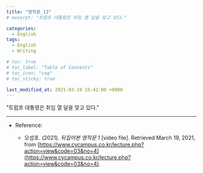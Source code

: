```yaml
---
title: "영작문_13"
# excerpt: "트럼프 대통령은 취임 열 달을 맞고 있다."

categories:
  - English
tags:
  - English
  - Writing

# toc: true 
# toc_label: "Table of Contents" 
# toc_icon: "cog"
# toc_sticky: true 

last_modified_at: 2021-03-19 15:42:00 +0900
---
```


"트럼프 대통령은 취임 열 달을 맞고 있다."

*** 

* Reference: 

    * 오성호. (2021). *뒤집어본 영작문 1* [video file]. Retrieved March 19, 2021, from [https://www.cycampus.co.kr/lecture.php?action=view&code=03&no=4](https://www.cycampus.co.kr/lecture.php?action=view&code=03&no=4).
